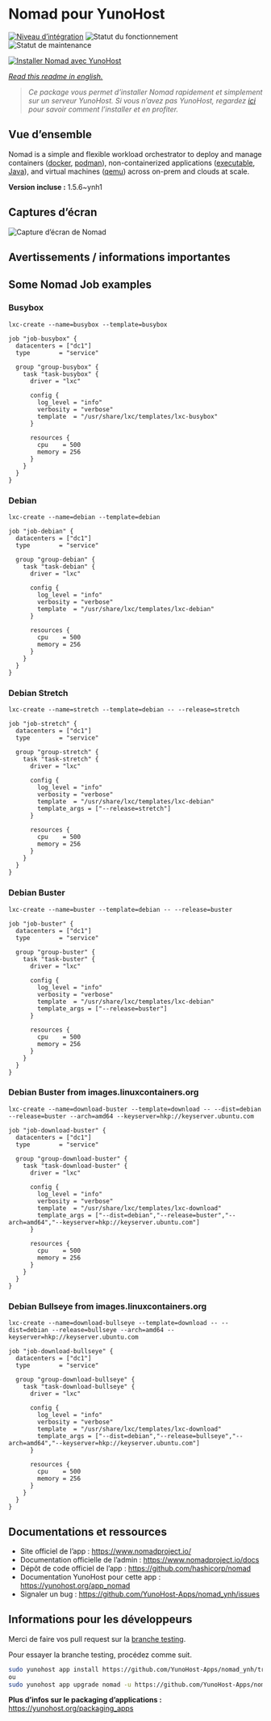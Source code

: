 <!--
N.B.: This README was automatically generated by https://github.com/YunoHost/apps/tree/master/tools/README-generator
It shall NOT be edited by hand.
-->

# Nomad pour YunoHost

[![Niveau d’intégration](https://dash.yunohost.org/integration/nomad.svg)](https://dash.yunohost.org/appci/app/nomad) ![Statut du fonctionnement](https://ci-apps.yunohost.org/ci/badges/nomad.status.svg) ![Statut de maintenance](https://ci-apps.yunohost.org/ci/badges/nomad.maintain.svg)

[![Installer Nomad avec YunoHost](https://install-app.yunohost.org/install-with-yunohost.svg)](https://install-app.yunohost.org/?app=nomad)

*[Read this readme in english.](./README.md)*

> *Ce package vous permet d’installer Nomad rapidement et simplement sur un serveur YunoHost.
Si vous n’avez pas YunoHost, regardez [ici](https://yunohost.org/#/install) pour savoir comment l’installer et en profiter.*

## Vue d’ensemble

Nomad is a simple and flexible workload orchestrator to deploy and manage containers ([docker](https://www.nomadproject.io/docs/drivers/docker.html), [podman](https://www.nomadproject.io/docs/drivers/podman)), non-containerized applications ([executable](https://www.nomadproject.io/docs/drivers/exec.html), [Java](https://www.nomadproject.io/docs/drivers/java)), and virtual machines ([qemu](https://www.nomadproject.io/docs/drivers/qemu.html)) across on-prem and clouds at scale.


**Version incluse :** 1.5.6~ynh1

## Captures d’écran

![Capture d’écran de Nomad](./doc/screenshots/assets.png)

## Avertissements / informations importantes

## Some Nomad Job examples

### Busybox

`lxc-create --name=busybox --template=busybox`

```
job "job-busybox" {
  datacenters = ["dc1"]
  type        = "service"

  group "group-busybox" {
    task "task-busybox" {
      driver = "lxc"

      config {
        log_level = "info"
        verbosity = "verbose"
        template  = "/usr/share/lxc/templates/lxc-busybox"
      }

      resources {
        cpu    = 500
        memory = 256
      }
    }
  }
}
```

### Debian

`lxc-create --name=debian --template=debian`

```
job "job-debian" {
  datacenters = ["dc1"]
  type        = "service"

  group "group-debian" {
    task "task-debian" {
      driver = "lxc"

      config {
        log_level = "info"
        verbosity = "verbose"
        template  = "/usr/share/lxc/templates/lxc-debian"
      }

      resources {
        cpu    = 500
        memory = 256
      }
    }
  }
}
```

### Debian Stretch

`lxc-create --name=stretch --template=debian -- --release=stretch`

```
job "job-stretch" {
  datacenters = ["dc1"]
  type        = "service"

  group "group-stretch" {
    task "task-stretch" {
      driver = "lxc"

      config {
        log_level = "info"
        verbosity = "verbose"
        template  = "/usr/share/lxc/templates/lxc-debian"
		template_args = ["--release=stretch"]
      }

      resources {
        cpu    = 500
        memory = 256
      }
    }
  }
}
```

### Debian Buster

`lxc-create --name=buster --template=debian -- --release=buster`

```
job "job-buster" {
  datacenters = ["dc1"]
  type        = "service"

  group "group-buster" {
    task "task-buster" {
      driver = "lxc"

      config {
        log_level = "info"
        verbosity = "verbose"
        template  = "/usr/share/lxc/templates/lxc-debian"
		template_args = ["--release=buster"]
      }

      resources {
        cpu    = 500
        memory = 256
      }
    }
  }
}
```

### Debian Buster from images.linuxcontainers.org

`lxc-create --name=download-buster --template=download -- --dist=debian --release=buster --arch=amd64 --keyserver=hkp://keyserver.ubuntu.com`

```
job "job-download-buster" {
  datacenters = ["dc1"]
  type        = "service"

  group "group-download-buster" {
    task "task-download-buster" {
      driver = "lxc"

      config {
        log_level = "info"
        verbosity = "verbose"
        template  = "/usr/share/lxc/templates/lxc-download"
		template_args = ["--dist=debian","--release=buster","--arch=amd64","--keyserver=hkp://keyserver.ubuntu.com"]
      }

      resources {
        cpu    = 500
        memory = 256
      }
    }
  }
}
```

### Debian Bullseye from images.linuxcontainers.org

`lxc-create --name=download-bullseye --template=download -- --dist=debian --release=bullseye --arch=amd64 --keyserver=hkp://keyserver.ubuntu.com`

```
job "job-download-bullseye" {
  datacenters = ["dc1"]
  type        = "service"

  group "group-download-bullseye" {
    task "task-download-bullseye" {
      driver = "lxc"

      config {
        log_level = "info"
        verbosity = "verbose"
        template  = "/usr/share/lxc/templates/lxc-download"
		template_args = ["--dist=debian","--release=bullseye","--arch=amd64","--keyserver=hkp://keyserver.ubuntu.com"]
      }

      resources {
        cpu    = 500
        memory = 256
      }
    }
  }
}
```

## Documentations et ressources

* Site officiel de l’app : <https://www.nomadproject.io/>
* Documentation officielle de l’admin : <https://www.nomadproject.io/docs>
* Dépôt de code officiel de l’app : <https://github.com/hashicorp/nomad>
* Documentation YunoHost pour cette app : <https://yunohost.org/app_nomad>
* Signaler un bug : <https://github.com/YunoHost-Apps/nomad_ynh/issues>

## Informations pour les développeurs

Merci de faire vos pull request sur la [branche testing](https://github.com/YunoHost-Apps/nomad_ynh/tree/testing).

Pour essayer la branche testing, procédez comme suit.

``` bash
sudo yunohost app install https://github.com/YunoHost-Apps/nomad_ynh/tree/testing --debug
ou
sudo yunohost app upgrade nomad -u https://github.com/YunoHost-Apps/nomad_ynh/tree/testing --debug
```

**Plus d’infos sur le packaging d’applications :** <https://yunohost.org/packaging_apps>